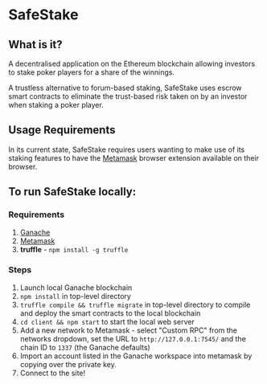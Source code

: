 # SafeStake

## What is it?

A decentralised application on the Ethereum blockchain allowing investors to stake poker 
players for a share of the winnings.

A trustless alternative to forum-based staking, SafeStake uses escrow smart contracts to 
eliminate the trust-based risk taken on by an investor when staking a poker player.

## Usage Requirements

In its current state, SafeStake requires users wanting to make use of its staking features
to have the [Metamask](https://metamask.io/) browser extension available on their browser.

## To run SafeStake locally:

### Requirements

1. [Ganache](https://www.trufflesuite.com/ganache)
2. [Metamask](https://metamask.io/)
3. **truffle** - `npm install -g truffle`

### Steps

1. Launch local Ganache blockchain
2. `npm install` in top-level directory
3. `truffle compile && truffle migrate` in top-level directory to compile and deploy the smart contracts to the 
   local blockchain
4. `cd client && npm start` to start the local web server
5. Add a new network to Metamask - select "Custom RPC" from the networks dropdown, set the URL to `http://127.0.0.1:7545/` and the chain ID to `1337` (the Ganache defaults)
6. Import an account listed in the Ganache workspace into metamask by copying over the private key.
7. Connect to the site!